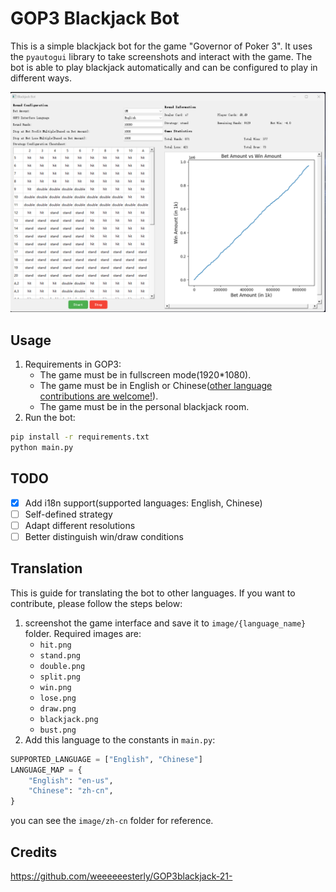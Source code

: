 # GOP3 Blackjack Bot
This is a simple blackjack bot for the game "Governor of Poker 3". It uses the `pyautogui` library to take screenshots and interact with the game. The bot is able to play blackjack automatically and can be configured to play in different ways.

![demo](./assets/demo.png)
## Usage
1. Requirements in GOP3:
    - The game must be in fullscreen mode(1920*1080).
    - The game must be in English or Chinese([other language contributions are welcome!](https://github.com/lng2020/GOP3-blackjack-bot#Translation)).
    - The game must be in the personal blackjack room.
2. Run the bot:
```bash
pip install -r requirements.txt
python main.py
```
## TODO
- [x] Add i18n support(supported languages: English, Chinese)
- [ ] Self-defined strategy
- [ ] Adapt different resolutions
- [ ] Better distinguish win/draw conditions

## Translation
This is guide for translating the bot to other languages. If you want to contribute, please follow the steps below:
1. screenshot the game interface and save it to `image/{language_name}` folder. Required images are:
    - `hit.png`
    - `stand.png`
    - `double.png`
    - `split.png`
    - `win.png`
    - `lose.png`
    - `draw.png`
    - `blackjack.png`
    - `bust.png`
2. Add this language to the constants in `main.py`:
```python
SUPPORTED_LANGUAGE = ["English", "Chinese"]
LANGUAGE_MAP = {
    "English": "en-us",
    "Chinese": "zh-cn",
}
```

you can see the `image/zh-cn` folder for reference.
## Credits
https://github.com/weeeeeesterly/GOP3blackjack-21-